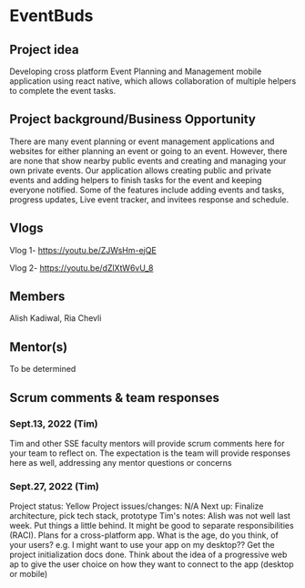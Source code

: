 # EventBuds

## Project idea
Developing cross platform Event Planning and Management mobile application using react native, which allows collaboration of multiple helpers to complete the event tasks.

## Project background/Business Opportunity
There are many event planning or event management applications and websites for either planning an event or going to an event. However, there are none that show nearby public events and creating and managing your own private events. Our application allows creating public and private events and adding helpers to finish tasks for the event and keeping everyone notified. Some of the features include adding events and tasks, progress updates, Live event tracker, and invitees response and schedule.

## Vlogs
Vlog 1- https://youtu.be/ZJWsHm-ejQE

Vlog 2- https://youtu.be/dZlXtW6vU_8


## Members
Alish Kadiwal, Ria Chevli

## Mentor(s)
To be determined

## Scrum comments & team responses
### Sept.13, 2022 (Tim)
Tim and other SSE faculty mentors will provide scrum comments here for your team to reflect on. The expectation is the team will provide responses here as well, addressing any mentor questions or concerns
### Sept.27, 2022 (Tim)
Project status: Yellow
Project issues/changes: N/A
Next up: Finalize architecture, pick tech stack, prototype
Tim's notes: Alish was not well last week. Put things a little behind. It might be good to separate responsibilities (RACI). Plans for a cross-platform app. What is the age, do you think, of your users? e.g. I might want to use your app on my desktop?? Get the project initialization docs done. Think about the idea of a progressive web ap to give the user choice on how they want to connect to the app (desktop or mobile)
